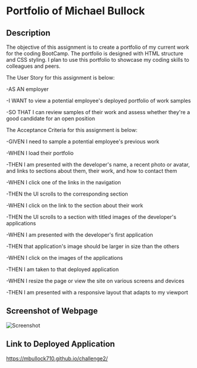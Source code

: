 # Portfolio of Michael Bullock

## Description

The objective of this assignment is to create a portfolio of my current work for the coding BootCamp. The portfolio is designed with HTML structure and CSS styling. I plan to use this portfolio to showcase my coding skills to colleagues and peers. 

The User Story for this assignment is below:

-AS AN employer

-I WANT to view a potential employee's deployed portfolio of work samples

-SO THAT I can review samples of their work and assess whether they're a good candidate for an open position

The Acceptance Criteria for this assignment is below:

-GIVEN I need to sample a potential employee's previous work

-WHEN I load their portfolio

-THEN I am presented with the developer's name, a recent photo or avatar, and links to sections about them, their work, and how to contact them

-WHEN I click one of the links in the navigation

-THEN the UI scrolls to the corresponding section

-WHEN I click on the link to the section about their work

-THEN the UI scrolls to a section with titled images of the developer's applications

-WHEN I am presented with the developer's first application

-THEN that application's image should be larger in size than the others

-WHEN I click on the images of the applications

-THEN I am taken to that deployed application

-WHEN I resize the page or view the site on various screens and devices

-THEN I am presented with a responsive layout that adapts to my viewport

## Screenshot of Webpage

![Screenshot](https://github.com/mbullock710/challenge2/assets/148500556/82debd8b-147f-41f9-841f-3e16f3d1daf7)

## Link to Deployed Application

https://mbullock710.github.io/challenge2/
